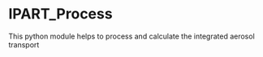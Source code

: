 # IPART_Process
This python module helps to process and calculate the integrated aerosol transport 
